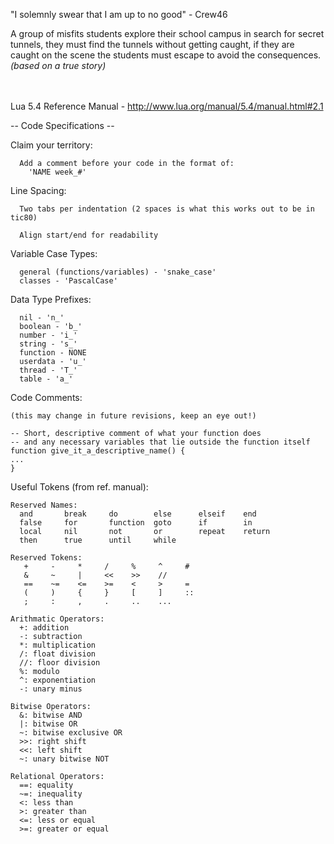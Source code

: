 "I solemnly swear that I am up to no good" - Crew46

A group of misfits students explore their school campus in search for secret tunnels, they must find the tunnels without getting caught, if they are caught on the scene the students must escape to avoid the consequences. *(based on a true story)*



<br><br>
Lua 5.4 Reference Manual - http://www.lua.org/manual/5.4/manual.html#2.1

-- Code Specifications --

Claim your territory:
```
  Add a comment before your code in the format of:
    'NAME week_#'
```
Line Spacing:
```
  Two tabs per indentation (2 spaces is what this works out to be in tic80)
  
  Align start/end for readability
```

Variable Case Types:
```
  general (functions/variables) - 'snake_case'
  classes - 'PascalCase'
```

Data Type Prefixes:
```
  nil - 'n_'
  boolean - 'b_'
  number - 'i_'
  string - 's_'
  function - NONE
  userdata - 'u_'
  thread - 'T_'
  table - 'a_'
```
Code Comments:
```
(this may change in future revisions, keep an eye out!)

-- Short, descriptive comment of what your function does
-- and any necessary variables that lie outside the function itself
function give_it_a_descriptive_name() {
...
}

```


Useful Tokens (from ref. manual):
```
Reserved Names:
  and       break     do        else      elseif    end
  false     for       function  goto      if        in
  local     nil       not       or        repeat    return
  then      true      until     while

Reserved Tokens:
   +     -     *     /     %     ^     #
   &     ~     |     <<    >>    //
   ==    ~=    <=    >=    <     >     =
   (     )     {     }     [     ]     ::
   ;     :     ,     .     ..    ...
     
Arithmatic Operators:
  +: addition
  -: subtraction
  *: multiplication
  /: float division
  //: floor division
  %: modulo
  ^: exponentiation
  -: unary minus

Bitwise Operators:
  &: bitwise AND
  |: bitwise OR
  ~: bitwise exclusive OR
  >>: right shift
  <<: left shift
  ~: unary bitwise NOT
  
Relational Operators:
  ==: equality
  ~=: inequality
  <: less than
  >: greater than
  <=: less or equal
  >=: greater or equal
  
```

